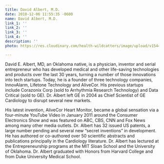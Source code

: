 ```yaml
---
title: David Albert, M.D.
date: 2018-12-06 11:55:35 -0600
name: David Albert, M.D.
link_1: ''
link_2: ''
link_3: ''
link_4: ''
description: ''
photo: https://res.cloudinary.com/health-wildcatters/image/upload/v1544119234/David-Albert.jpg

---
```

David E. Albert, MD, an Oklahoma native, is a physician, inventor and serial entrepreneur who has developed medical and other life-saving technologies and products over the last 30 years, turning a number of those innovations into tech startups. Today, he is a founder of three technology companies, InnovAlarm, Lifetone Technology and AliveCor. His previous startups include Corazonix Corp (sold to Arrhythmia Research Technology) and Data Critical (sold to GE). Dr. Albert left GE in 2004 as Chief Scientist of GE Cardiology to disrupt several new markets.

His latest invention, AliveCor Heart Monitor, became a global sensation via a four-minute YouTube Video in January 2011 around the Consumer Electronics Show and was featured on ABC, CBS, CNN and Fox News among many other media outlets. Dr. Albert has 32 issued US patents, a large number pending and several new “secret inventions” in development. He has authored or co-authored over 50 scientific abstracts and publications principally in the Cardiology literature. Dr. Albert has lectured at the Entrepreneurship programs at the MIT Sloan School and the University of Oklahoma. Dr. Albert graduated with Honors from Harvard College and from Duke University Medical School.